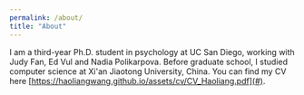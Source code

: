 ```yaml
---
permalink: /about/
title: "About"
---
```


I am a third-year Ph.D. student in psychology at UC San Diego, working with Judy Fan, Ed Vul and Nadia Polikarpova. Before graduate school, I studied computer science at Xi'an Jiaotong University, China. You can find my CV here [https://haoliangwang.github.io/assets/cv/CV_Haoliang.pdf](#).